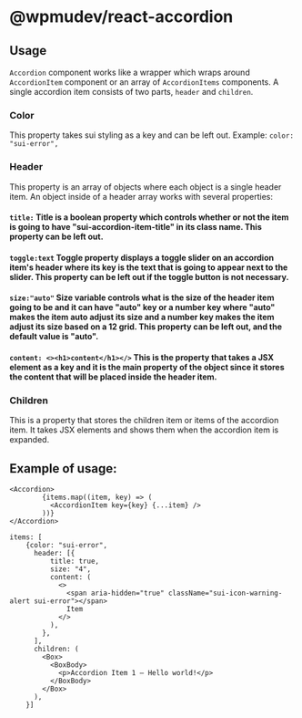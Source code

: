 # @wpmudev/react-accordion

## Usage

`Accordion` component works like a wrapper which wraps around `AccordionItem` component or an array of `AccordionItems` components. A single accordion item consists of two parts, `header` and `children`.

### Color

This property takes sui styling as a key and can be left out. Example: `color: "sui-error",`

### Header

This property is an array of objects where each object is a single header item. An object inside of a header array works with several properties:

#### `title:` Title is a boolean property which controls whether or not the item is going to have "sui-accordion-item-title" in its class name. This property can be left out.

#### `toggle:text` Toggle property displays a toggle slider on an accordion item's header where its key is the text that is going to appear next to the slider. This property can be left out if the toggle button is not necessary.

#### `size:"auto"` Size variable controls what is the size of the header item going to be and it can have "auto" key or a number key where "auto" makes the item auto adjust its size and a number key makes the item adjust its size based on a 12 grid. This property can be left out, and the default value is "auto".

#### `content: <><h1>content</h1></>` This is the property that takes a JSX element as a key and it is the main property of the object since it stores the content that will be placed inside the header item.

### Children

This is a property that stores the children item or items of the accordion item. It takes JSX elements and shows them when the accordion item is expanded.

## Example of usage:

```
<Accordion>
        {items.map((item, key) => (
          <AccordionItem key={key} {...item} />
        ))}
</Accordion>
```

```
items: [
    {color: "sui-error",
      header: [{
          title: true,
          size: "4",
          content: (
            <>
              <span aria-hidden="true" className="sui-icon-warning-alert sui-error"></span>
              Item
            </>
          ),
        },
      ],
      children: (
        <Box>
          <BoxBody>
            <p>Accordion Item 1 – Hello world!</p>
          </BoxBody>
        </Box>
      ),
    }]
```
